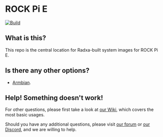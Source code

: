 # ROCK Pi E
[![Build](https://github.com/radxa-build/rock-pi-e/workflows/Build/badge.svg)](https://github.com/radxa-build/rock-pi-e/actions/workflows/build.yml)

## What is this?

This repo is the central location for Radxa-built system images for ROCK Pi E.

## Is there any other options?

- [Armbian](https://www.armbian.com/rockpie/).

## Help! Something doesn't work!

For other questions, please first take a look at [our Wiki](https://wiki.radxa.com/RockpiE), which covers the most basic usages.

Should you have any additional questions, please visit [our forum](https://forum.radxa.com/) or [our Discord](https://rock.sh/go), and we are willing to help.
